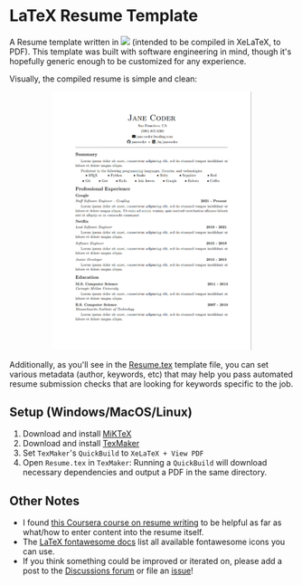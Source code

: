 # LaTeX Resume Template

A Resume template written in <img src="https://latex.codecogs.com/png.latex?\text{ \LaTeX }" /> (intended to be compiled in XeLaTeX, to PDF). This template was built with software engineering in mind, though it's hopefully generic enough to be customized for any experience.

Visually, the compiled resume is simple and clean:

<p align="center">
    <img src="https://raw.githubusercontent.com/jsoberg/LaTeX-Resume-Template/main/readme-resources/resume-example-image.jpg" width=70%>
</p>

Additionally, as you'll see in the [Resume.tex](https://github.com/jsoberg/LaTeX-Resume-Template/blob/main/Resume.tex) template file, you can set various metadata (author, keywords, etc) that may help you pass automated resume submission checks that are looking for keywords specific to the job.


## Setup (Windows/MacOS/Linux)
1. Download and install [MiKTeX](https://miktex.org/download)
1. Download and install [TexMaker](https://www.xm1math.net/texmaker/)
1. Set `TexMaker`'s `QuickBuild` to `XeLaTeX + View PDF`
1. Open `Resume.tex` in `TexMaker`: Running a `QuickBuild` will download necessary dependencies and output a PDF in the same directory.


## Other Notes
- I found [this Coursera course on resume writing](https://www.coursera.org/learn/how-to-write-a-resume) to be helpful as far as what/how to enter content into the resume itself.
- The [LaTeX fontawesome docs](https://mirrors.ibiblio.org/CTAN/fonts/fontawesome/doc/fontawesome.pdf) list all available fontawesome icons you can use.
- If you think something could be improved or iterated on, please add a post to the [Discussions forum](https://github.com/jsoberg/LaTeX-Resume-Template/discussions) or file an [issue](https://github.com/jsoberg/LaTeX-Resume-Template/issues)!